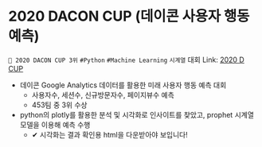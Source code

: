 # 2020 DACON CUP (데이콘 사용자 행동 예측)
`🥉 2020 DACON CUP 3위` `#Python` `#Machine Learning` `시계열`
대회 Link: [2020 D CUP](https://dacon.io/competitions/official/235683/overview/description, "Dacon Link")
- 데이콘 Google Analytics 데이터를 활용한 미래 사용자 행동 예측 대회
	- 사용자수, 세션수, 신규방문자수, 페이지뷰수 예측
	- 453팀 중 3위 수상
- python의 plotly를 활용한 분석 및 시각화로 인사이트를 찾았고, prophet 시계열 모델을 이용해 예측 수행
	- ✔ 시각화는 결과 확인용 html을 다운받아야 보입니다!
